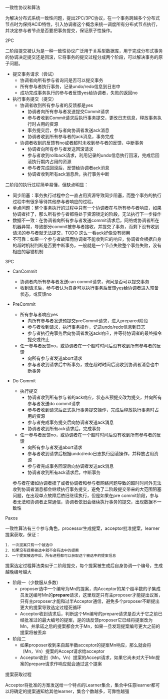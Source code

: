 一致性协议和算法

为解决分布式系统一致性问题，提出2PC/3PC协议，在一个事务跨越多个分布式节点时为保持ACID特性，引入协调者这个概念来统一调度所有分布式节点执行，并决定参与者节点是否要把事务提交，保证原子性操作。

2PC

二阶段提交被认为是一种一致性协议广泛用于关系型数据库，用于完成分布式事务的协调决定提交还是回滚，它将事务的提交过程分成两个阶段，可以解决事务的原子问题。

- 提交事务请求（尝试）
  - 协调者向所有参与者询问是否可以提交事务
  - 所有参与者执行事务，记录undo/redo信息到日志中
  - 成功完成事务执行的参与者反馈yes给协调者，失败的返回no
- 执行事务提交（提交）
  - 协调者收到所有参与者的反馈都是yes
    - 协调者向所有参与者发送提交Commit请求
    - 参与者收到Commit请求后执行事务提交，更改日志信息，释放事务执行时占用的资源
    - 事务提交后，参与者向协调者发送ack消息
    - 协调者收到所有参与者的ack消息，事务完成
  - 协调者收到的反馈有no或者超时未收到参与者的反馈，中断事务
    - 协调者向所有参与者发送回滚请求
    - 参与者收到rollback请求，利用记录的undo信息执行回滚，完成后回滚执行期内占用的资源
    - 参与者完成回滚后，反馈给协调者ack消息
    - 协调者收到所有ack消息后，执行事务中断

二阶段的执行过程简单易懂，但缺点明显：

- 同步阻塞：事务执行过程中会一直占用资源导致同步阻塞，而整个事务的执行过程中有很多等待其他参与者响应的过程。
- 单点问题：整个事务执行的过程中只有一个协调者在与所有参与者响应，如果协调者挂了，那么所有参与者都将处于资源锁定的阶段，无法执行下一步操作
- 数据不一致：在协调者向所有参与者发送commit请求后，网络或协调者所在机器异常，导致部分commit被参与者接收，并提交了事务，而剩下没有收到请求的参与者就无法提交，TODO 这么一看ack好像没有卵用
- 不可靠：如果一个参与者故障而协调者不能收到它的响应，协调者会根据自身的超时机制判断是否要中断事务，一般就是一个节点失败整个事务失败，没有相应的容错机制

3PC

- CanCommit

  - 协调者向所有参与者发送can commit请求，询问是否可以提交事务
  - 收到请求后，参与者认为自身可以执行事务后反馈yes给协调者进入预备状态，或反馈no

- PreCommit

  - 所有参与者响应yes
    - 向所有参与者发送预提交preCommit请求，进入prepared阶段
    - 参与者收到请求，执行事务操作，记录undo/redo信息到日志
    - 参与者执行完事务后向协调者发送ack响应，并等待协调者的最终指令提交或终止
  - 任一参与者反馈no，或协调者在一个超时时间后没有收到所有参与者的反馈
    - 向所有参与者发送abort请求
    - 参与者收到请求后中断事务，或在超时时间后没收到协调者消息也中断事务

- Do Commit

  - 执行提交
    - 协调者收到所有参与者的ack响应，状态从预提交改为提交，并向所有参与者发送do commit请求
    - 参与者收到请求后正式执行事务提交操作，完成后释放执行事务时占用的资源
    - 参与者完成事务提交后向协调者发送ack消息
    - 协调者收到所有ack请求后，完成事务
  - 任一参与者反馈no，或协调者在一个超时时间后没有收到所有参与者的反馈
    - 向所有参与者发送abort请求
    - 参与者收到请求后根据undo/redo日志执行回滚操作，并释放占用资源
    - 参与者完成事务回滚后向协调者发送ack消息
    - 协调者收到所有ack请求后，中断事务

  参与者在诸如协调者挂了或者协调者和参与者网络问题导致的超时时间外无法收到协调者消息都会继续执行事务提交，避免了二阶段提交带来的大范围阻塞问题，在出现单点故障后依旧继续执行，但是如果在pre commit阶段，参与者无法和协调者正常通信，协调者依旧会继续执行事务的提交，出现数据不一致性

Paxos

一致性算法有三个参与角色，processor生成提案，acceptor批准提案，learner提案获取，保证：

	1. 一次提案只有一个被选中
 	2. 如果没有提案被选中就不会有选中的提案
 	3. 一个提案被选中后，所有进程都可以获取这个被选中的提案信息

提案选定过程算法类似于二阶段提交，每个提案被生成后自身协调一个编号，生成越晚编号越大

- 阶段一（少数服从多数）
  - proposer选中一个编号为Mn的提案，向Acceptor的某个超半数的子集成员发送编号Mn的**prepare**请求，这里规定只有主proposer才能提出议案，只有主proposer才能和过半Acceptor通信，避免多个proposer不断提出更大的提案导致选定过程死循环
  - Acceptor收到请求后，判断这个Mn编号的prepare请求是否大于它之前已经批准过的最大编号的提案，是的话反馈proposer它已经将提案改为Mn，并承诺之后的提案都会大于Mn，如果一旦发现提案编号更大之前的提案将被丢弃
- 阶段二
  - 如果proposer收到来自超半数acceptor的提案Mn响应，那么就会将（Mn，Vn）提案的Accept请求给acceptor
  - Acceptor收到（Mn，Vn）提案的Accept请求，如果它尚未对大于Mn提案的prepare请求作响应就会通过这个提案

提案获取过程

​	Acceptor将批准的方案发送给一个特点的Learner集合，集合中任意learner都可以将确定的提案通知给其他learner，集合个数越多，可靠性越强